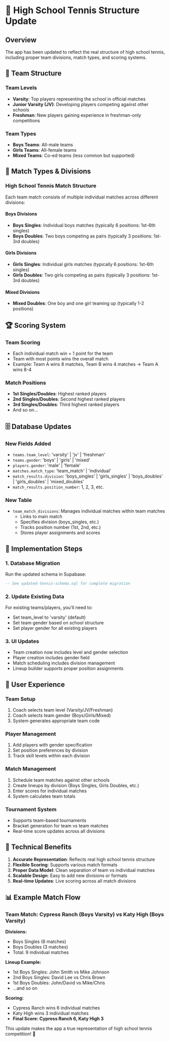 # 🎾 High School Tennis Structure Update

## Overview
The app has been updated to reflect the real structure of high school tennis, including proper team divisions, match types, and scoring systems.

## 🏫 Team Structure

### Team Levels
- **Varsity**: Top players representing the school in official matches
- **Junior Varsity (JV)**: Developing players competing against other schools
- **Freshman**: New players gaining experience in freshman-only competitions

### Team Types
- **Boys Teams**: All-male teams
- **Girls Teams**: All-female teams  
- **Mixed Teams**: Co-ed teams (less common but supported)

## 🎯 Match Types & Divisions

### High School Tennis Match Structure
Each team match consists of multiple individual matches across different divisions:

#### Boys Divisions
- **Boys Singles**: Individual boys matches (typically 6 positions: 1st-6th singles)
- **Boys Doubles**: Two boys competing as pairs (typically 3 positions: 1st-3rd doubles)

#### Girls Divisions  
- **Girls Singles**: Individual girls matches (typically 6 positions: 1st-6th singles)
- **Girls Doubles**: Two girls competing as pairs (typically 3 positions: 1st-3rd doubles)

#### Mixed Divisions
- **Mixed Doubles**: One boy and one girl teaming up (typically 1-2 positions)

## 🏆 Scoring System

### Team Scoring
- Each individual match win = 1 point for the team
- Team with most points wins the overall match
- Example: Team A wins 8 matches, Team B wins 4 matches → Team A wins 8-4

### Match Positions
- **1st Singles/Doubles**: Highest ranked players
- **2nd Singles/Doubles**: Second highest ranked players  
- **3rd Singles/Doubles**: Third highest ranked players
- And so on...

## 🗄️ Database Updates

### New Fields Added
- `teams.team_level`: 'varsity' | 'jv' | 'freshman'
- `teams.gender`: 'boys' | 'girls' | 'mixed'
- `players.gender`: 'male' | 'female'
- `matches.match_type`: 'team_match' | 'individual'
- `match_results.division`: 'boys_singles' | 'girls_singles' | 'boys_doubles' | 'girls_doubles' | 'mixed_doubles'
- `match_results.position_number`: 1, 2, 3, etc.

### New Table
- `team_match_divisions`: Manages individual matches within team matches
  - Links to main match
  - Specifies division (boys_singles, etc.)
  - Tracks position number (1st, 2nd, etc.)
  - Stores player assignments and scores

## 🚀 Implementation Steps

### 1. Database Migration
Run the updated schema in Supabase:
```sql
-- See updated-tennis-schema.sql for complete migration
```

### 2. Update Existing Data
For existing teams/players, you'll need to:
- Set team_level to 'varsity' (default)
- Set team gender based on school structure
- Set player gender for all existing players

### 3. UI Updates
- Team creation now includes level and gender selection
- Player creation includes gender field
- Match scheduling includes division management
- Lineup builder supports proper position assignments

## 🎨 User Experience

### Team Setup
1. Coach selects team level (Varsity/JV/Freshman)
2. Coach selects team gender (Boys/Girls/Mixed)
3. System generates appropriate team code

### Player Management
1. Add players with gender specification
2. Set position preferences by division
3. Track skill levels within each division

### Match Management
1. Schedule team matches against other schools
2. Create lineups by division (Boys Singles, Girls Doubles, etc.)
3. Enter scores for individual matches
4. System calculates team totals

### Tournament System
- Supports team-based tournaments
- Bracket generation for team vs team matches
- Real-time score updates across all divisions

## 🔧 Technical Benefits

1. **Accurate Representation**: Reflects real high school tennis structure
2. **Flexible Scoring**: Supports various match formats
3. **Proper Data Model**: Clean separation of team vs individual matches
4. **Scalable Design**: Easy to add new divisions or formats
5. **Real-time Updates**: Live scoring across all match divisions

## 📊 Example Match Flow

### Team Match: Cypress Ranch (Boys Varsity) vs Katy High (Boys Varsity)

**Divisions:**
- Boys Singles (6 matches)
- Boys Doubles (3 matches)
- Total: 9 individual matches

**Lineup Example:**
- 1st Boys Singles: John Smith vs Mike Johnson
- 2nd Boys Singles: David Lee vs Chris Brown
- 1st Boys Doubles: John/David vs Mike/Chris
- ...and so on

**Scoring:**
- Cypress Ranch wins 6 individual matches
- Katy High wins 3 individual matches  
- **Final Score: Cypress Ranch 6, Katy High 3**

This update makes the app a true representation of high school tennis competition! 🎾
